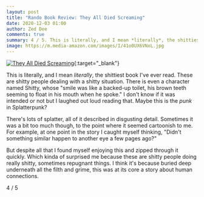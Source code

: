 ```yaml
---
layout: post
title: "Rando Book Review: They All Died Screaming"
date: 2020-12-03 01:00
author: Zed Dee
comments: true
summary: 4 / 5. This is literally, and I mean *literally*, the shittiest book I've ever read.
image: https://m.media-amazon.com/images/I/41o0UX6VNxL.jpg
---
```


[![They All Died Screaming](https://m.media-amazon.com/images/I/41o0UX6VNxL.jpg)](https://www.amazon.com/They-Died-Screaming-Kristopher-Triana-ebook/dp/B08748PBL5){:target="_blank"}

This is literally, and I mean *literally*, the shittiest book I've ever read. These are shitty people dealing with a shitty situation. There is even a character named Shitty, whose "smile was like a backed-up toilet, his brown teeth seeming to float in his mouth when he spoke." I don't know if it was intended or not but I laughed out loud reading that. Maybe this is the *punk* in Splatterpunk?

There's lots of splatter, all of it described in disgusting detail. Sometimes it was a bit too much though, to the point where it seemed cartoonish to me. For example, at one point in the story I caught myself thinking, "Didn't something similar happen to another eye a few pages ago?"

But despite all that I found myself enjoying this and zipped through it quickly. Which kinda of surprised me because these are shitty people doing really shitty, sometimes repugnant things. I think it's because buried deep underneath all the filth and grime, this was at its core a story about human connections.

4 / 5
